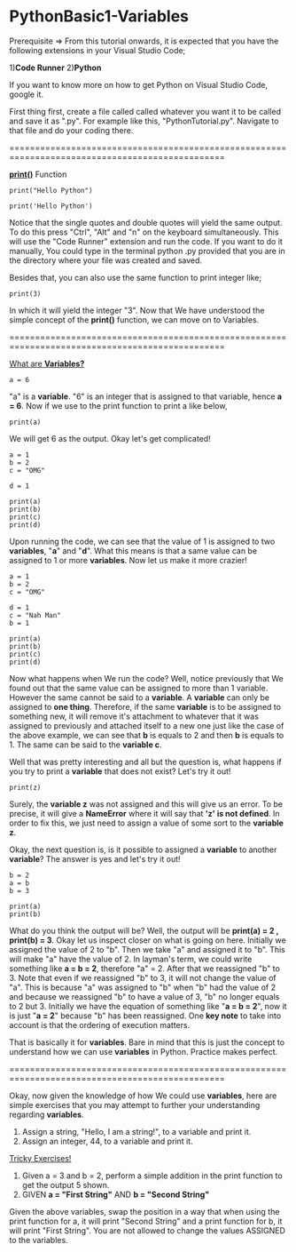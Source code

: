 # PythonBasic1-Variables

Prerequisite => From this tutorial onwards, it is expected that you have the following extensions in your Visual Studio Code;

1)<strong>Code Runner</strong>
2)<strong>Python</strong>

If you want to know more on how to get Python on Visual Studio Code, google it.

First thing first, create a file called called whatever you want it to be called and save it as ".py". For example like this, "PythonTutorial.py". Navigate to that file and do your coding there.

================================================================================================


<u><strong>print()</strong></u> Function

    print("Hello Python")

    print('Hello Python')

Notice that the single quotes and double quotes will yield the same output. To do this press "Ctrl", "Alt" and "n" on the keyboard simultaneously. This will use the "Code Runner" extension and run the code. If you want to do it manually, You could type in the terminal python <filename>.py provided that you are in the directory where your file was created and saved.

Besides that, you can also use the same function to print integer like;

    print(3)

In which it will yield the integer "3". Now that We have understood the simple concept of the <strong>print()</strong> function, we can move on to Variables.


================================================================================================


<u>What are <strong>Variables?</strong></u>

    a = 6

"a" is a <strong>variable</strong>. "6" is an integer that is assigned to that variable, hence <strong>a = 6</strong>. Now if we use to the print function to print a like below,

    print(a)

We will get 6 as the output. Okay let's get complicated!

    a = 1
    b = 2
    c = "OMG"

    d = 1

    print(a)
    print(b)
    print(c)
    print(d)

Upon running the code, we can see that the value of 1 is assigned to two <strong>variables</strong>, "<strong>a</strong>" and "<strong>d</strong>". What this means is that a same value can be assigned to 1 or more <strong>variables</strong>. Now let us make it more crazier!

    a = 1
    b = 2
    c = "OMG"

    d = 1
    c = "Nah Man"
    b = 1

    print(a)
    print(b)
    print(c)
    print(d)

Now what happens when We run the code? Well, notice previously that We found out that the same value can be assigned to more than 1 variable. However the same cannot be said to a <strong>variable</strong>. A <strong>variable</strong> can only be assigned to <strong>one thing</strong>. Therefore, if the same <strong>variable</strong> is to be assigned to something new, it will remove it's attachment to whatever that it was assigned to previously and attached itself to a new one just like the case of the above example, we can see that <strong>b</strong> is equals to 2 and then <strong>b</strong> is equals to 1. The same can be said to the <strong>variable c</strong>.

Well that was pretty interesting and all but the question is, what happens if you try to print a <strong>variable</strong> that does not exist? Let's try it out!

    print(z)

Surely, the <strong>variable z</strong> was not assigned and this will give us an error. To be precise, it will give a <strong>NameError</strong> where it will say that <strong>'z' is not defined</strong>. In order to fix this, we just need to assign a value of some sort to the <strong>variable z</strong>.

Okay, the next question is, is it possible to assigned a <strong>variable</strong> to another <strong>variable</strong>? The answer is yes and let's try it out!

    b = 2
    a = b
    b = 3

    print(a)
    print(b)

What do you think the output will be? Well, the output will be <strong>print(a) = 2 , print(b) = 3</strong>. Okay let us inspect closer on what is going on here. Initially we assigned the value of 2 to "b". Then we take "a" and assigned it to "b". This will make "a" have the value of 2. In layman's term, we could write something like <strong>a = b = 2</strong>, therefore "a" = 2. After that we reassigned "b" to 3. Note that even if we reassigned "b" to 3, it will not change the value of "a". This is because "a" was assigned to "b" when "b" had the value of 2 and because we reassigned "b" to have a value of 3, "b" no longer equals to 2 but 3. Initially we have the equation of something like "<strong>a = b = 2</strong>", now it is just "<strong>a = 2</strong>" because "b" has been reassigned. One <strong>key note</strong> to take into account is that the ordering of execution matters.

That is basically it for <strong>variables</strong>. Bare in mind that this is just the concept to understand how we can use <strong>variables</strong> in Python. Practice makes perfect.

================================================================================================

Okay, now given the knowledge of how We could use <strong>variables</strong>, here are simple exercises that you may attempt to further your understanding regarding <strong>variables</strong>.

1) Assign a string, "Hello, I am a string!", to a variable and print it.
2) Assign an integer, 44, to a variable and print it.

<u>Tricky Exercises!</u>

1) Given a = 3 and b = 2, perform a simple addition in the print function to get the output 5 shown.
2)    
    GIVEN <strong>a = "First String"</strong> AND <strong>b = "Second String"</strong>

Given the above variables, swap the position in a way that when using the print function for a, it will print "Second String" and a print function for b, it will print "First String". You are not allowed to change the values ASSIGNED to the variables.